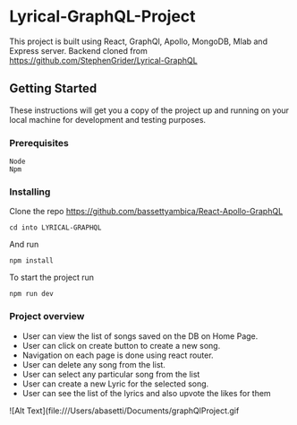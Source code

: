 # Lyrical-GraphQL-Project
 This project is built using React, GraphQl, Apollo, MongoDB, Mlab and Express server.
 Backend cloned from https://github.com/StephenGrider/Lyrical-GraphQL

## Getting Started

These instructions will get you a copy of the project up and running on your local machine for development and testing purposes.

### Prerequisites

```
Node 
Npm
```

### Installing

Clone the repo https://github.com/bassettyambica/React-Apollo-GraphQL

```
cd into LYRICAL-GRAPHQL
```

And run

```
npm install
```

To start the project run

```
npm run dev
```

### Project overview 

- User can view the list of songs saved on the DB on Home Page. 
- User can click on create button to create a new song.
- Navigation on each page is done using react router.
- User can delete any song from the list.
- User can select any particular song from the list
- User can create a new Lyric for the selected song.
- User can see the list of the lyrics and also upvote the likes for them


![Alt Text](file:///Users/abasetti/Documents/graphQlProject.gif

